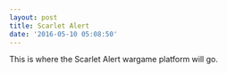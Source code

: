 ```yaml
---
layout: post
title: Scarlet Alert
date: '2016-05-10 05:08:50'
---
```


This is where the Scarlet Alert wargame platform will go.